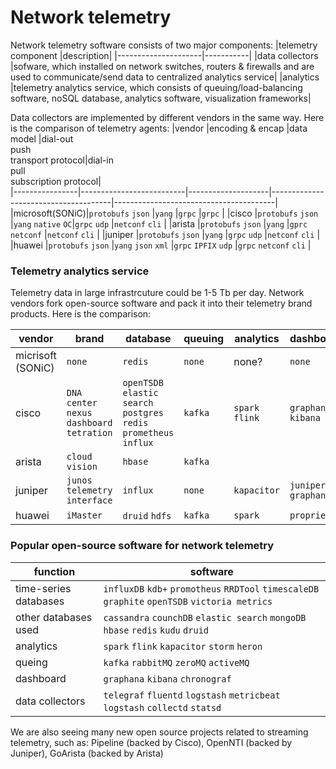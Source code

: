 # Network telemetry
Network telemetry software consists of two major components:
|telemetry component  |description|
|---------------------|-----------|
|data collectors      |sofware, which installed on network switches, routers & firewalls and are used to communicate/send data to centralized analytics service|
|analytics            |telemetry analytics service, which consists of queuing/load-balancing software, noSQL database, analytics software, visualization frameworks| 
  
Data collectors are implemented by different vendors in the same way. Here is the comparison of telemetry agents:
|vendor		       |encoding & encap          |data model          |dial-out<br>push<br>transport protocol|dial-in<br>pull<br>subscription protocol|       
|----------------|--------------------------|--------------------|--------------------------------------|----------------------------------------|
|microsoft(SONiC)|`protobufs` `json`        |`yang`              |`grpc`                                |`grpc`                                  |
|cisco    	     |`protobufs` `json`        |`yang` `native` `OC`|`grpc` `udp`                          |`netconf` `cli`                         |
|arista    	     |`protobufs` `json`        |`yang`              |`gprc` `netconf`                      |`netconf` `cli`                         |
|juniper   	     |`protobufs` `json`        |`yang`              |`grpc` `udp`                          |`netconf` `cli`                         |
|huawei   	     |`protobufs` `json`        |`yang` `json` `xml` |`grpc` `IPFIX` `udp`                  |`grpc` `netconf` `cli`                  |
  
### Telemetry analytics service
Telemetry data in large infrastrcuture could be 1-5 Tb per day.
Network vendors fork open-source software and pack it into their telemetry brand products. Here is the comparison:
  
|vendor		        |brand                        |database                          |queuing         |analytics	  |dashboards                 |               
|-----------------|-----------------------------|----------------------------------|----------------|-------------|---------------------------|
|micrisoft (SONiC)|`none`             |`redis`                              |`none`           |none?                |`none`                      |
|cisco			      |`DNA center` `nexus dashboard` `tetration`|`openTSDB` `elastic search` `postgres` `redis` `prometheus` `influx`|`kafka`  			   |`spark` `flink`                      |`graphana` `kibana`                  |
|arista			      |`cloud vision`                 |`hbase`	                          |`kafka` 		       |                      |                           |                         
|juniper		      |`junos telemetry interface`    |`influx`                          |`none`          |`kapacitor`             |`juniper graphana`           |                        
|huawei 		      |`iMaster`                      |`druid` `hdfs`                   |`kafka`   	     |`spark`                 |`proprietary` |

### Popular open-source software for network telemetry  
|function                 |software                                                                                       |
|-------------------------|-----------------------------------------------------------------------------------------------|
|time-series databases    |`influxDB` `kdb+` `promotheus` `RRDTool` `timescaleDB` `graphite` `openTSDB` `victoria metrics`|
|other databases used     |`cassandra` `counchDB` `elastic search` `mongoDB` `hbase` `redis` `kudu` `druid`               |
|analytics                |`spark` `flink` `kapacitor` `storm` `heron`                                                    |
|queing                   |`kafka` `rabbitMQ` `zeroMQ` `activeMQ`                                                         |
|dashboard                |`graphana` `kibana` `chronograf`                                                               |
|data collectors          |`telegraf` `fluentd` `logstash` `metricbeat` `logstash` `collectd` `statsd`                    |
  
We are also seeing many new open source projects related to streaming telemetry, such as: Pipeline (backed by Cisco), OpenNTI (backed by Juniper), GoArista (backed by Arista)
